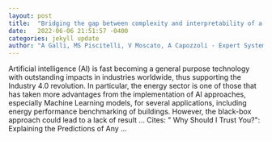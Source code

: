 ```yaml
---
layout: post
title:  "Bridging the gap between complexity and interpretability of a data analytics-based process for benchmarking energy performance of buildings"
date:   2022-06-06 21:51:57 -0400
categories: jekyll update
author: "A Galli, MS Piscitelli, V Moscato, A Capozzoli - Expert Systems with Applications, 2022"
---
```

Artificial intelligence (AI) is fast becoming a general purpose technology with outstanding impacts in industries worldwide, thus supporting the Industry 4.0 revolution. In particular, the energy sector is one of those that has taken more advantages from the implementation of AI approaches, especially Machine Learning models, for several applications, including energy performance benchmarking of buildings. However, the black-box approach could lead to a lack of result …
Cites: ‪" Why Should I Trust You?": Explaining the Predictions of Any …‬  